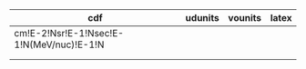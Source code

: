 
| cdf | udunits	| vounits  	| latex |
|---	|---	|---	|--- |
| cm!E-2!Nsr!E-1!Nsec!E-1!N(MeV/nuc)!E-1!N |   	|   	|  |
|   	|   	|   	|  |
|   	|   	|   	|  |
